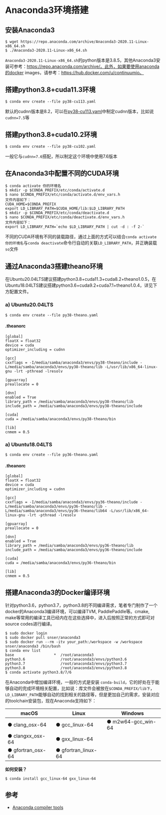 # Anaconda3环境搭建

## 安装Anaconda3

```
$ wget https://repo.anaconda.com/archive/Anaconda3-2020.11-Linux-x86_64.sh
$ ./Anaconda3-2020.11-Linux-x86_64.sh
```

`Anaconda3-2020.11-Linux-x86_64.sh`的python版本是3.8.5，其他Anaconda3安装可参考：https://repo.anaconda.com/archive/。此外，如果要使用anaconda的docker images，请参考：https://hub.docker.com/u/continuumio。

## 搭建python3.8+cuda11.3环境

```
$ conda env create --file py38-cu113.yaml
```

默认的cudnn版本是8.2，可以在[py38-cu113.yaml](https://github.com/SNSerHello/MyNotes/blob/main/anaconda3/py38-cu113.yaml)中制定cudnn版本，比如说`cudnn=7.5`等

## 搭建python3.8+cuda10.2环境

```
$ conda env create --file py38-cu102.yaml
```

一般它与`cudnn=7.6`搭配，所以制定这个环境中使用7.6版本

## 在Anaconda3中配置不同的CUDA环境

```
$ conda activate 你的环境名
$ mkdir -p $CONDA_PREFIX/etc/conda/activate.d
$ nano $CONDA_PREFIX/etc/conda/activate.d/env_vars.h
文件内容如下：
CUDA_HOME=$CONDA_PREFIX
export LD_LIBRARY_PATH=$CUDA_HOME/lib:$LD_LIBRARY_PATH
$ mkdir -p $CONDA_PREFIX/etc/conda/deactivate.d
$ nano $CONDA_PREFIX/etc/conda/deactivate.d/env_vars.h
文件内容如下：
export LD_LIBRARY_PATH=`echo $LD_LIBRARY_PATH | cut -d : -f 2-`
```

不同的CUDA环境有不同的装载路径，通过上面的方式可以结合`conda activate 你的环境名`与`conda deactivate`命令行自动的关联`LD_LIBRARY_PATH`，并正确装载`so`文件

## 通过Anaconda3搭建theano环境

在Ubuntu20.04LTS建议搭建python3.8+cuda11.3+cuda8.2+theano1.0.5，在Ubuntu18.04LTS建议搭建python3.6+cuda9.2+cuda7.1+theano1.0.4，详见下方配置文件。

### a) Ubuntu20.04LTS

```
$ conda env create --file py38-theano.yaml
```

#### .theanorc

```
[global]
floatX = float32
device = cuda
optimizer_including = cudnn

[gcc]
cxxflags = -I/media/samba/anaconda3/envs/py38-theano/include -L/media/samba/anaconda3/envs/py38-theano/lib -L/usr/lib/x86_64-linux-gnu -lrt -pthread -lresolv

[gpuarray]
preallocate = 0

[dnn]
enabled = True
library_path = /media/samba/anaconda3/envs/py38-theano/lib
include_path = /media/samba/anaconda3/envs/py38-theano/include

[cuda]
cuda = /media/samba/anaconda3/envs/py38-theano/bin

[lib]
cnmem = 0.5
```

### a) Ubuntu18.04LTS

```
$ conda env create --file py36-theano.yaml
```

#### .theanorc

```
[global]
floatX = float32
device = cuda
optimizer_including = cudnn

[gcc]
cxxflags = -I/media/samba/anaconda3/envs/py36-theano/include -L/media/samba/anaconda3/envs/py36-theano/lib -L/media/samba/anaconda3/envs/py36-theano/lib64 -L/usr/lib/x86_64-linux-gnu -lrt -pthread -lresolv

[gpuarray]
preallocate = 0

[dnn]
enabled = True
library_path = /media/samba/anaconda3/envs/py36-theano/lib
include_path = /media/samba/anaconda3/envs/py36-theano/include

[cuda]
cuda = /media/samba/anaconda3/envs/py36-theano/bin

[lib]
cnmem = 0.5
```

## 搭建Anaconda3的Docker编译环境

针对python3.6，python3.7，python3.8的不同编译需求，笔者专门制作了一个docker的Anaconda3编译环境，可以编译TVM, PaddlePaddle等。cmake, make等常用的编译工具已经内在在这些选择中，进入后按照正常的方式即可对source codes进行编译。

```
$ sudo docker login
$ sudo docker pull snser/anaconda3
$ sudo docker run --rm -itv your_path:/workspace -w /workspace snser/anaconda3 /bin/bash
$ conda env list
base                  *  /root/anaconda3
python3.6                /root/anaconda3/envs/python3.6
python3.7                /root/anaconda3/envs/python3.7
python3.8                /root/anaconda3/envs/python3.8
$ conda activate python3.8/7/6
```

在Anaconda中增加编译环境，一般的方式是安装 `conda-build`，它的好处在于能够自动的完成环境相关配置，比如说：库文件会被放在`$CONDA_PREFIX/lib下`，`LD_LIBRARY_PATH`能够自动的找到相关的路径等，但是更加自己的需求，安装对应的toolchain安装包，现在Anaconda支持如下：

| macOS             | Linux               | Windows             |
| ----------------- | ------------------- | ------------------- |
| ● clang_osx-64    | ●  gcc_linux-64     | ●  m2w64-gcc_win-64 |
| ● clangxx_osx-64  | ● gxx_linux-64      |                     |
| ● gfortran_osx-64 | ● gfortran_linux-64 |                     |

**如何安装？**

```
$ conda install gcc_linux-64 gxx_linux-64
```



## 参考

- [Anaconda compiler tools](https://docs.conda.io/projects/conda-build/en/latest/resources/compiler-tools.html)
